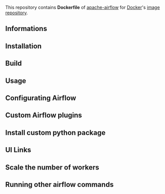 This repository contains **Dockerfile** of [apache-airflow](https://hub.docker.com/r/apache/airflow/tags) for [Docker](https://www.docker.com/)'s [image repository](https://registry.hub.docker.com/u/earnest/airflow_2/).

## Informations



## Installation



## Build



## Usage



## Configurating Airflow



## Custom Airflow plugins



## Install custom python package



## UI Links



## Scale the number of workers



## Running other airflow commands


